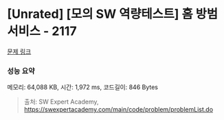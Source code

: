 # [Unrated] [모의 SW 역량테스트] 홈 방범 서비스 - 2117 

[문제 링크](https://swexpertacademy.com/main/code/problem/problemDetail.do?contestProbId=AV5V61LqAf8DFAWu) 

### 성능 요약

메모리: 64,088 KB, 시간: 1,972 ms, 코드길이: 846 Bytes



> 출처: SW Expert Academy, https://swexpertacademy.com/main/code/problem/problemList.do